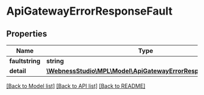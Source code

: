 # ApiGatewayErrorResponseFault

## Properties
Name | Type | Description | Notes
------------ | ------------- | ------------- | -------------
**faultstring** | **string** |  | [optional] 
**detail** | [**\WebnessStudio\MPL\Model\ApiGatewayErrorResponseFaultDetail**](ApiGatewayErrorResponseFaultDetail.md) |  | [optional] 

[[Back to Model list]](../../README.md#documentation-for-models) [[Back to API list]](../../README.md#documentation-for-api-endpoints) [[Back to README]](../../README.md)

